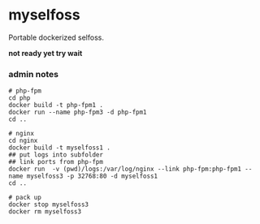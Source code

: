 myselfoss
=========

Portable dockerized selfoss.

**not ready yet try wait**


### admin notes
    
    # php-fpm
    cd php
    docker build -t php-fpm1 .
    docker run --name php-fpm3 -d php-fpm1
    cd ..
    
    # nginx
    cd nginx
    docker build -t myselfoss1 .
    ## put logs into subfolder
    ## link ports from php-fpm
    docker run  -v (pwd)/logs:/var/log/nginx --link php-fpm:php-fpm1 --name myselfoss3 -p 32768:80 -d myselfoss1
    cd ..
    
    # pack up
    docker stop myselfoss3
    docker rm myselfoss3
